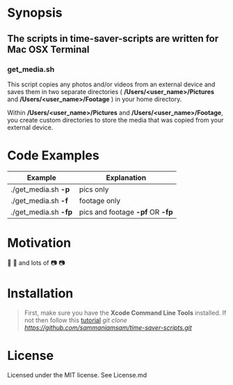 # Synopsis

## The scripts in time-saver-scripts are written for Mac OSX Terminal

### get_media.sh

This script copies any photos and/or videos from an external
device and saves them in two separate directories
( **/Users/<user_name>/Pictures** and **/Users/<user_name>/Footage** )
in your home directory.

Within **/Users/<user_name>/Pictures** and **/Users/<user_name>/Footage**,
you create custom directories to store the media that was copied
from your external device.

# Code Examples
Example | Explanation
----------------- | -----------------
./get_media.sh **-p** | pics only
./get_media.sh **-f** | footage only
./get_media.sh **-fp** | pics and footage **-pf** OR **-fp**

# Motivation
:movie_camera: :movie_camera: and lots of :camera: :camera:

# Installation
> First, make sure you have the **Xcode Command Line Tools** installed.
> If not then follow this [tutorial](http://osxdaily.com/2014/02/12/install-command-line-tools-mac-os-x/)
> _git clone https://github.com/sammaniamsam/time-saver-scripts.git_

# License
Licensed under the MIT license. See License.md
